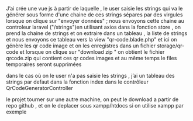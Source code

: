 J’ai crée une vue js à partir de laquelle , le user saisie les strings qui va le générer sous forme d'une chaine de ces strings sépares par des virgules 
lorsque on clique sur "envoyer données" ; nous envoyons cette chaine au controleur laravel ("/strings")en utilisant axios
dans la fonction  store , on prend la chaine de strings et on extraire dans un tableau , la liste de strings 
et nous envoyons ce tableau vers la view "qr-code.blade.php" et ici on génère les qr code image 
et on les enregistres dans un fichier storage/qr-code  et lorsque on clique sur "download zip " 
on obtient le fichier qrcode.zip qui contient ces qr codes images et au même temps le files temporaires seront supprimées

dans le cas où on le user n'a pas saisie les strings ,  j’ai un tableau des strings par defaut dans la fonction index dans le contrôleur QrCodeGeneratorController 


le projet tourner sur une autre machine, on peut le download a partir de repo github , et on le deplacer sous xampp/htdocs si on utilise xampp par exemple 
